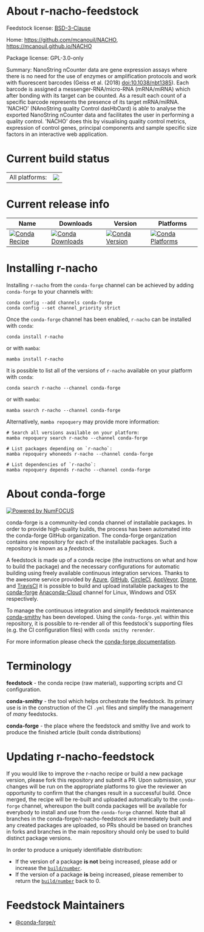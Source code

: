About r-nacho-feedstock
=======================

Feedstock license: [BSD-3-Clause](https://github.com/conda-forge/r-nacho-feedstock/blob/main/LICENSE.txt)

Home: https://github.com/mcanouil/NACHO, https://mcanouil.github.io/NACHO

Package license: GPL-3.0-only

Summary: NanoString nCounter data are gene expression assays where there is no need for the use of enzymes or amplification protocols and work with fluorescent barcodes (Geiss et al. (2018) <doi:10.1038/nbt1385>). Each barcode is assigned a messenger-RNA/micro-RNA (mRNA/miRNA) which after bonding with its target can be counted. As a result each count of a specific barcode represents the presence of its target mRNA/miRNA. 'NACHO' (NAnoString quality Control dasHbOard) is able to analyse the exported NanoString nCounter data and facilitates the user in performing a quality control. 'NACHO' does this by visualising quality control metrics, expression of control genes, principal components and sample specific size factors in an interactive web application.

Current build status
====================


<table><tr><td>All platforms:</td>
    <td>
      <a href="https://dev.azure.com/conda-forge/feedstock-builds/_build/latest?definitionId=10022&branchName=main">
        <img src="https://dev.azure.com/conda-forge/feedstock-builds/_apis/build/status/r-nacho-feedstock?branchName=main">
      </a>
    </td>
  </tr>
</table>

Current release info
====================

| Name | Downloads | Version | Platforms |
| --- | --- | --- | --- |
| [![Conda Recipe](https://img.shields.io/badge/recipe-r--nacho-green.svg)](https://anaconda.org/conda-forge/r-nacho) | [![Conda Downloads](https://img.shields.io/conda/dn/conda-forge/r-nacho.svg)](https://anaconda.org/conda-forge/r-nacho) | [![Conda Version](https://img.shields.io/conda/vn/conda-forge/r-nacho.svg)](https://anaconda.org/conda-forge/r-nacho) | [![Conda Platforms](https://img.shields.io/conda/pn/conda-forge/r-nacho.svg)](https://anaconda.org/conda-forge/r-nacho) |

Installing r-nacho
==================

Installing `r-nacho` from the `conda-forge` channel can be achieved by adding `conda-forge` to your channels with:

```
conda config --add channels conda-forge
conda config --set channel_priority strict
```

Once the `conda-forge` channel has been enabled, `r-nacho` can be installed with `conda`:

```
conda install r-nacho
```

or with `mamba`:

```
mamba install r-nacho
```

It is possible to list all of the versions of `r-nacho` available on your platform with `conda`:

```
conda search r-nacho --channel conda-forge
```

or with `mamba`:

```
mamba search r-nacho --channel conda-forge
```

Alternatively, `mamba repoquery` may provide more information:

```
# Search all versions available on your platform:
mamba repoquery search r-nacho --channel conda-forge

# List packages depending on `r-nacho`:
mamba repoquery whoneeds r-nacho --channel conda-forge

# List dependencies of `r-nacho`:
mamba repoquery depends r-nacho --channel conda-forge
```


About conda-forge
=================

[![Powered by
NumFOCUS](https://img.shields.io/badge/powered%20by-NumFOCUS-orange.svg?style=flat&colorA=E1523D&colorB=007D8A)](https://numfocus.org)

conda-forge is a community-led conda channel of installable packages.
In order to provide high-quality builds, the process has been automated into the
conda-forge GitHub organization. The conda-forge organization contains one repository
for each of the installable packages. Such a repository is known as a *feedstock*.

A feedstock is made up of a conda recipe (the instructions on what and how to build
the package) and the necessary configurations for automatic building using freely
available continuous integration services. Thanks to the awesome service provided by
[Azure](https://azure.microsoft.com/en-us/services/devops/), [GitHub](https://github.com/),
[CircleCI](https://circleci.com/), [AppVeyor](https://www.appveyor.com/),
[Drone](https://cloud.drone.io/welcome), and [TravisCI](https://travis-ci.com/)
it is possible to build and upload installable packages to the
[conda-forge](https://anaconda.org/conda-forge) [Anaconda-Cloud](https://anaconda.org/)
channel for Linux, Windows and OSX respectively.

To manage the continuous integration and simplify feedstock maintenance
[conda-smithy](https://github.com/conda-forge/conda-smithy) has been developed.
Using the ``conda-forge.yml`` within this repository, it is possible to re-render all of
this feedstock's supporting files (e.g. the CI configuration files) with ``conda smithy rerender``.

For more information please check the [conda-forge documentation](https://conda-forge.org/docs/).

Terminology
===========

**feedstock** - the conda recipe (raw material), supporting scripts and CI configuration.

**conda-smithy** - the tool which helps orchestrate the feedstock.
                   Its primary use is in the construction of the CI ``.yml`` files
                   and simplify the management of *many* feedstocks.

**conda-forge** - the place where the feedstock and smithy live and work to
                  produce the finished article (built conda distributions)


Updating r-nacho-feedstock
==========================

If you would like to improve the r-nacho recipe or build a new
package version, please fork this repository and submit a PR. Upon submission,
your changes will be run on the appropriate platforms to give the reviewer an
opportunity to confirm that the changes result in a successful build. Once
merged, the recipe will be re-built and uploaded automatically to the
`conda-forge` channel, whereupon the built conda packages will be available for
everybody to install and use from the `conda-forge` channel.
Note that all branches in the conda-forge/r-nacho-feedstock are
immediately built and any created packages are uploaded, so PRs should be based
on branches in forks and branches in the main repository should only be used to
build distinct package versions.

In order to produce a uniquely identifiable distribution:
 * If the version of a package **is not** being increased, please add or increase
   the [``build/number``](https://docs.conda.io/projects/conda-build/en/latest/resources/define-metadata.html#build-number-and-string).
 * If the version of a package **is** being increased, please remember to return
   the [``build/number``](https://docs.conda.io/projects/conda-build/en/latest/resources/define-metadata.html#build-number-and-string)
   back to 0.

Feedstock Maintainers
=====================

* [@conda-forge/r](https://github.com/conda-forge/r/)

